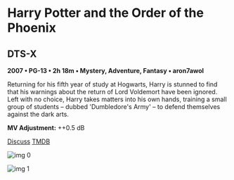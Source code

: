 # Harry Potter and the Order of the Phoenix

## DTS-X

**2007 • PG-13 • 2h 18m • Mystery, Adventure, Fantasy • aron7awol**

Returning for his fifth year of study at Hogwarts, Harry is stunned to find that his warnings about the return of Lord Voldemort have been ignored. Left with no choice, Harry takes matters into his own hands, training a small group of students – dubbed 'Dumbledore's Army' – to defend themselves against the dark arts.

**MV Adjustment:** ++0.5 dB

[Discuss](https://www.avsforum.com/threads/bass-eq-for-filtered-movies.2995212/post-56876020)  [TMDB](675)

![img 0](https://i.imgur.com/AIUnqmV.jpg)

![img 1](https://i.imgur.com/MXbVdQQ.png)

